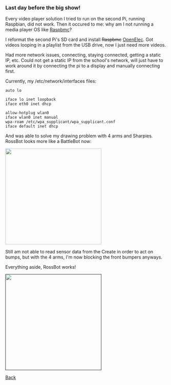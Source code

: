 ### Last day before the big show!

Every video player solution I tried to run on the second Pi, running Raspbian, did not work.
Then it occured to me: why am I not running a media player OS like [Raspbmc](http://wiki.xbmc.org/?title=Raspbmc)?

I reformat the second Pi's SD card and install ~~Raspbmc~~ [OpenElec](http://openelec.tv/).
Got videos looping in a playlist from the USB drive, now I just need more videos.

Had more network issues, connecting, staying connected, getting a static IP, etc. Could not get a static IP from the school's network, will just have to work around it by connecting the pi to a display and manually connecting first.

Currently, my /etc/network/interfaces files:
```
auto lo

iface lo inet loopback
iface eth0 inet dhcp

allow-hotplug wlan0
iface wlan0 inet manual
wpa-roam /etc/wpa_supplicant/wpa_supplicant.conf
iface default inet dhcp
```

And was able to solve my drawing problem with 4 arms and Sharpies. RossBot looks more like a BattleBot now:

<img src="" height="300">

Still am not able to read sensor data from the Create in order to act on bumps, but with the 4 arms, I'm now blocking the front bumpers anyways.

Everything aside, RossBot works!

<a href=""><img src="" height="300"></a>

[Back](8.md)
